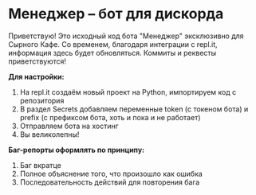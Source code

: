 # Менеджер – бот для дискорда

Приветствую! 
Это исходный код бота "Менеджер" эксклюзивно для Сырного Кафе.
Со временем, благодаря интеграции с repl.it, информация здесь будет обновляться.
Коммиты и реквесты приветствуются!

**Для  настройки:**
1. На repl.it создаём новый проект на Python, импортируем код с репозитория
2. В раздел Secrets добавляем переменные token (с токеном бота) и prefix (с префиксом бота, хоть и пока и не работает)
3. Отправляем бота на хостинг
4. Вы великолепны!

**Баг-репорты оформлять по принципу:**
1. Баг вкратце
2. Полное объяснение того, что произошло как ошибка
3. Последовательность действий для повторения бага

